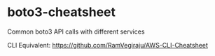 # boto3-cheatsheet
Common boto3 API calls with different services

CLI Equivalent: https://github.com/RamVegiraju/AWS-CLI-Cheatsheet
